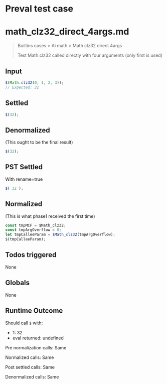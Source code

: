 # Preval test case

# math_clz32_direct_4args.md

> Builtins cases > Ai math > Math clz32 direct 4args
>
> Test Math.clz32 called directly with four arguments (only first is used)

## Input

`````js filename=intro
$(Math.clz32(0, 1, 2, 3));
// Expected: 32
`````


## Settled


`````js filename=intro
$(32);
`````


## Denormalized
(This ought to be the final result)

`````js filename=intro
$(32);
`````


## PST Settled
With rename=true

`````js filename=intro
$( 32 );
`````


## Normalized
(This is what phase1 received the first time)

`````js filename=intro
const tmpMCF = $Math_clz32;
const tmpArgOverflow = 0;
let tmpCalleeParam = $Math_clz32(tmpArgOverflow);
$(tmpCalleeParam);
`````


## Todos triggered


None


## Globals


None


## Runtime Outcome


Should call `$` with:
 - 1: 32
 - eval returned: undefined

Pre normalization calls: Same

Normalized calls: Same

Post settled calls: Same

Denormalized calls: Same
